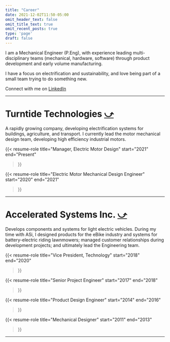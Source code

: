 ```yaml
---
title: "Career"
date: 2021-12-02T11:50-05:00
omit_header_text: false
omit_title_text: true
omit_recent_posts: true
type: 'page'
draft: false
---
```


I am a Mechanical Engineer (P.Eng), with experience leading multi-disciplinary teams (mechanical, hardware, software) through product development and early volume manufacturing.

I have a focus on electrification and sustainability, and love being part of a small team trying to do something new.

Connect with me on [LinkedIn](https://www.linkedin.com/in/andrew-flemming/)

---

# Turntide Technologies [⤻](http://turntide.com)

A rapidly growing company, developing electrification systems for buildings, agriculture, and transport. I currently lead the motor mechanical design team, developing high efficiency industrial motors.

{{< resume-role	
	title="Manager, Electric Motor Design"
	start="2021"
	end="Present"
>}}

{{< resume-role	
	title="Electric Motor Mechanical Design Engineer"
	start="2020"
	end="2021"
>}}

---

# Accelerated Systems Inc. [⤻︎](http://acceleratedsystems.com)

Develops components and systems for light electric vehicles. During my time with ASi, I designed products for the eBike industry and systems for battery-electric riding lawnmowers; managed customer relationships during development projects; and ultimately lead the Engineering team.

<!--#### Vice President, Technology #### -->

{{< resume-role	
	title="Vice President, Technology"
	start="2018"
	end="2020"
>}}
<!-- [Ariens]({{/*< ref "ariens-zero-turn" >*/}}) -->

{{< resume-role	
	title="Senior Project Engineer"
	start="2017"
	end="2018"
>}}
<!-- [MTD Tractors]({{/*< ref "mtd-tractors" >*/}}) -->


{{< resume-role	
	title="Product Design Engineer"
	start="2014"
	end="2016"
>}}
<!-- [Stella eBikes]({{/*< ref "stella-ebikes" >*/}}) -->


{{< resume-role	
	title="Mechanical Designer"
	start="2011"
	end="2013"
>}}

<!-- [MTD RZT]({{/*< ref "mtd-zero-turn" >*/}}) -->

---
